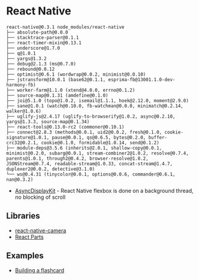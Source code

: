 # React Native

```
react-native@0.3.1 node_modules/react-native
├── absolute-path@0.0.0
├── stacktrace-parser@0.1.1
├── react-timer-mixin@0.13.1
├── underscore@1.7.0
├── q@1.0.1
├── yargs@1.3.2
├── debug@2.1.3 (ms@0.7.0)
├── rebound@0.0.12
├── optimist@0.6.1 (wordwrap@0.0.2, minimist@0.0.10)
├── jstransform@10.0.1 (base62@0.1.1, esprima-fb@13001.1.0-dev-harmony-fb)
├── worker-farm@1.1.0 (xtend@4.0.0, errno@0.1.2)
├── source-map@0.1.31 (amdefine@0.1.0)
├── joi@5.1.0 (topo@1.0.2, isemail@1.1.1, hoek@2.12.0, moment@2.9.0)
├── sane@1.0.1 (watch@0.10.0, fb-watchman@0.0.0, minimatch@0.2.14, walker@1.0.6)
├── uglify-js@2.4.17 (uglify-to-browserify@1.0.2, async@0.2.10, yargs@1.3.3, source-map@0.1.34)
├── react-tools@0.13.0-rc2 (commoner@0.10.1)
├── connect@2.8.3 (methods@0.0.1, uid2@0.0.2, fresh@0.1.0, cookie-signature@1.0.1, pause@0.0.1, qs@0.6.5, bytes@0.2.0, buffer-crc32@0.2.1, cookie@0.1.0, formidable@1.0.14, send@0.1.2)
├── module-deps@3.5.6 (inherits@2.0.1, shallow-copy@0.0.1, minimist@0.2.0, subarg@0.0.1, stream-combiner2@1.0.2, resolve@0.7.4, parents@1.0.1, through2@0.4.2, browser-resolve@1.8.2, JSONStream@0.7.4, readable-stream@1.0.33, concat-stream@1.4.7, duplexer2@0.0.2, detective@3.1.0)
└── ws@0.4.31 (tinycolor@0.0.1, options@0.0.6, commander@0.6.1, nan@0.3.2)
```

* [AsyncDisplayKit](http://asyncdisplaykit.org/) - React Native flexbox is done on a background thread, no blocking of scroll

## Libraries

* [react-native-camera](https://github.com/lwansbrough/react-native-camera)
* [React Parts](http://react.parts/native-ios)

## Examples

* [Building a flashcard](http://herman.asia/building-a-flashcard-app-with-react-native)